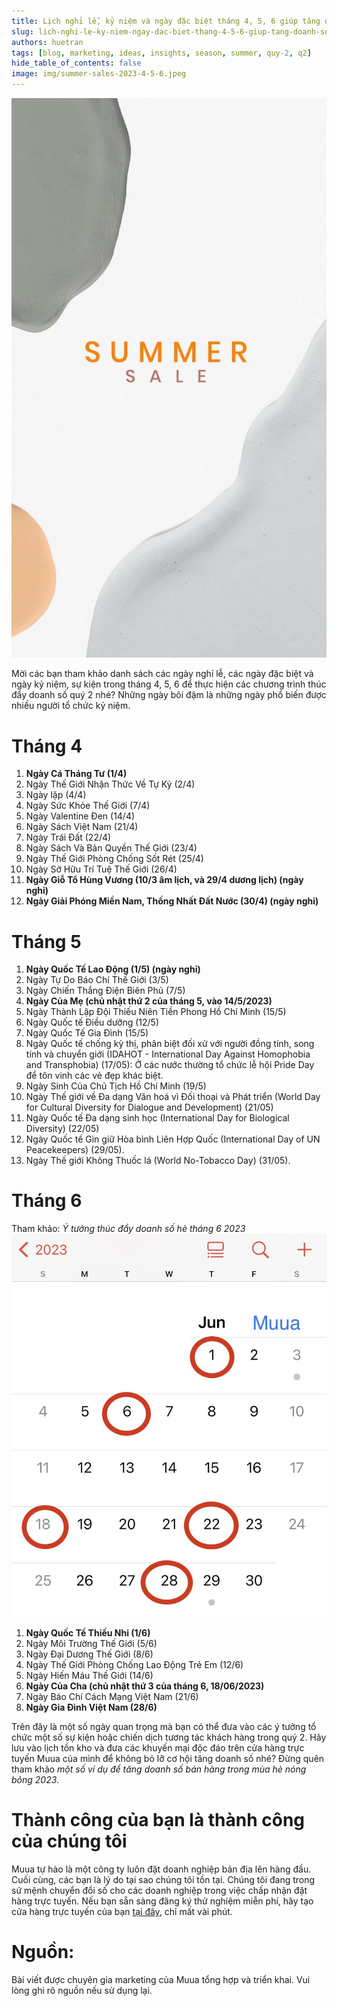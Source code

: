 ```yaml
---
title: Lịch nghỉ lễ, kỷ niệm và ngày đặc biệt tháng 4, 5, 6 giúp tăng doanh số quý 2 năm 2023
slug: lich-nghi-le-ky-niem-ngay-dac-biet-thang-4-5-6-giup-tang-doanh-so-quy-2-2023
authors: huetran
tags: [blog, marketing, ideas, insights, season, summer, quy-2, q2]
hide_table_of_contents: false
image: img/summer-sales-2023-4-5-6.jpeg
---
```



![Các ngày nghỉ lễ, kỷ niệm và ngày đặc biệt quý 2 hè 2023](../static/img/summer-sales-2023-4-5-6.jpeg)

Mời các bạn tham khảo danh sách các ngày nghỉ lễ, các ngày đặc biệt và ngày kỷ niệm, sự kiện trong tháng 4, 5, 6 để thực hiện các chương trình thúc đẩy doanh số quý 2 nhé? 
Những ngày bôi đậm là những ngày phổ biến được nhiều người tổ chức kỷ niệm.
# Tháng 4
1. **Ngày Cá Tháng Tư (1/4)**
2. Ngày Thế Giới Nhận Thức Về Tự Kỷ (2/4)
3. Ngày lặp (4/4)
4. Ngày Sức Khỏe Thế Giới (7/4)
5. Ngày Valentine Đen (14/4)
6. Ngày Sách Việt Nam (21/4)
7. Ngày Trái Đất (22/4)
8. Ngày Sách Và Bản Quyền Thế Giới (23/4)
9. Ngày Thế Giới Phòng Chống Sốt Rét (25/4)
10. Ngày Sở Hữu Trí Tuệ Thế Giới (26/4)
11. **Ngày Giỗ Tổ Hùng Vương (10/3 âm lịch, và 29/4 dương lịch) (ngày nghỉ)**
12. **Ngày Giải Phóng Miền Nam, Thống Nhất Đất Nước (30/4) (ngày nghỉ)**

# Tháng 5

1. **Ngày Quốc Tế Lao Động (1/5)  (ngày nghỉ)**
2. Ngày Tự Do Báo Chí Thế Giới (3/5)
3. Ngày Chiến Thắng Điện Biên Phủ (7/5)
4. **Ngày Của Mẹ (chủ nhật thứ 2 của tháng 5, vào 14/5/2023)**
5. Ngày Thành Lập Đội Thiếu Niên Tiền Phong Hồ Chí Minh (15/5)
6. Ngày Quốc tế Điều dưỡng (12/5)
7. Ngày Quốc Tế Gia Đình (15/5)
8. Ngày Quốc tế chống kỳ thị, phân biệt đối xử với người đồng tính, song tính và chuyển giới (IDAHOT - International Day Against Homophobia and Transphobia) (17/05): Ở các nước thường tổ chức lễ hội Pride Day để tôn vinh các vẻ đẹp khác biệt.
9. Ngày Sinh Của Chủ Tịch Hồ Chí Minh (19/5)
10. Ngày Thế giới về Đa dạng Văn hoá vì Đối thoại và Phát triển (World Day for Cultural Diversity for Dialogue and Development) (21/05)
11. Ngày Quốc tế Đa dạng sinh học (International Day for Biological Diversity) (22/05)
12. Ngày Quốc tế Gìn giữ Hòa bình Liên Hợp Quốc (International Day of UN Peacekeepers) (29/05).
13. Ngày Thế giới Không Thuốc lá (World No-Tobacco Day) (31/05).

# Tháng 6
Tham khảo: *Ý tưởng thúc đẩy doanh số hè tháng 6 2023*
![Lịch ngày đặc biệt, nghỉ lễ và kỷ niệm tháng 6 2023](../static/img/lich-thang-6-2023-muua.jpeg)
1. **Ngày Quốc Tế Thiếu Nhi (1/6)**
2. Ngày Môi Trường Thế Giới (5/6)
3. Ngày Đại Dương Thế Giới (8/6)
4. Ngày Thế Giới Phòng Chống Lao Động Trẻ Em (12/6)
5. Ngày Hiến Máu Thế Giới (14/6)
6. **Ngày Của Cha (chủ nhật thứ 3 của tháng 6, 18/06/2023)**
7. Ngày Báo Chí Cách Mạng Việt Nam (21/6)
8. **Ngày Gia Đình Việt Nam (28/6)**

Trên đây là một số ngày quan trọng mà bạn có thể đưa vào các ý tưởng tổ chức một số sự kiện hoặc chiến dịch tương tác khách hàng trong quý 2. Hãy lưu vào lịch tồn kho và đưa các khuyến mại độc đáo trên cửa hàng trực tuyến Muua của mình để không bỏ lỡ cơ hội tăng doanh số nhé? 
Đừng quên tham khảo *một số ví dụ để tăng doanh số bán hàng trong mùa hè nóng bỏng 2023*. 

# Thành công của bạn là thành công của chúng tôi

Muua tự hào là một công ty luôn đặt doanh nghiệp bản địa lên hàng đầu. Cuối cùng, các bạn là lý do tại sao chúng tôi tồn tại. Chúng tôi đang trong sứ mệnh chuyển đổi số cho các doanh nghiệp trong việc chấp nhận đặt hàng trực tuyến. Nếu bạn sẵn sàng đăng ký thử nghiệm miễn phí, hãy tạo cửa hàng trực tuyến của bạn [tại đây](https://muua.com.vn/), chỉ mất vài phút.

# Nguồn: 
Bài viết được chuyên gia marketing của Muua tổng hợp và triển khai. Vui lòng ghi rõ nguồn nếu sử dụng lại.